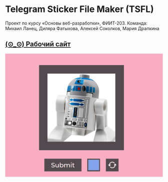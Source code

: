 # Telegram Sticker File Maker (TSFL)
 Проект по курсу «Основы веб-разработки», ФИИТ-203. Команда: Михаил Ланец, Диляра Фатыхова, Алексей Соколков, Мария Драпкина  

## [(⊙_⊙) Рабочий сайт](https://converter-to-telegram-stickers.github.io/)  

![Image](readme.png)
